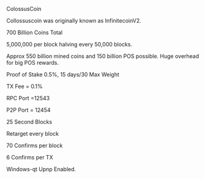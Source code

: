 ColossusCoin 

Collossuscoin was originally known as InfinitecoinV2.

700 Billion Coins Total

5,000,000 per block halving every 50,000 blocks.

Approx 550 billion mined coins and 150 billion POS possible. Huge overhead for big POS rewards.

Proof of Stake 0.5%, 15 days/30 Max Weight

TX Fee = 0.1%

RPC Port =12543

P2P Port = 12454

25 Second Blocks

Retarget every block

70 Confirms per block

6 Confirms per TX

Windows-qt Upnp Enabled.
